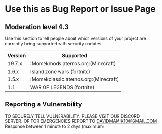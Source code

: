 # Use this as Bug Report or Issue Page

## Moderation level  4.3

Use this section to tell people about which versions of your project are
currently being supported with security updates.

| Version | Supported          |
| ------- | ------------------ |
| 19.7.x   | :Momekmods.aternos.org:(Minecraft) |
| 1.6.x   | Island zone wars (fortnite)          |
| 1.5.x   | :Momekclassic.aternos.org:(Minecraft) |
|  1.1  | WAR OF LEGENDS (fortnite)           |

## Reporting a Vulnerability



TO SECURELY TELL VULNERABILITY. PLEASE VISIT OUR DISCORD SERVER.
OR FOR EMERGENCIES REPORT TO DAVIDMAMIK10@GMAIL.COM
Response between 1 minute to 2 days (maximum)
